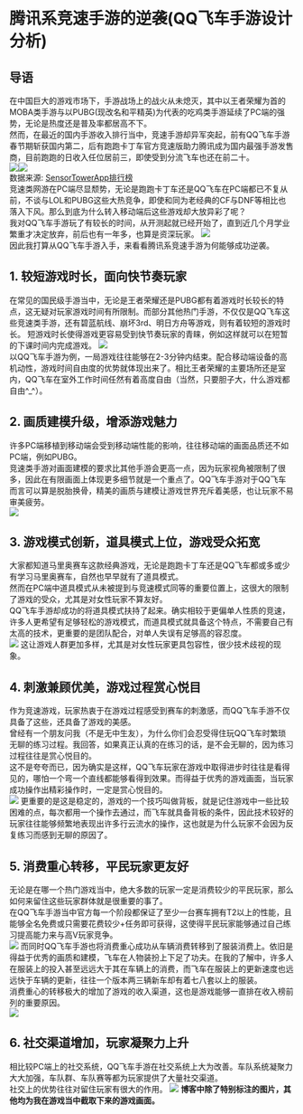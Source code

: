 # **腾讯系竞速手游的逆袭(QQ飞车手游设计分析)**

## **导语** 
在中国巨大的游戏市场下，手游战场上的战火从未熄灭，其中以王者荣耀为首的MOBA类手游与以PUBG(现改名和平精英)为代表的吃鸡类手游延续了PC端的强势，无论是热度还是普及率都居高不下。  
然而，在最近的国内手游收入排行当中，竞速手游却异军突起，前有QQ飞车手游春节期斩获国内第二，后有跑跑卡丁车官方竞速版助力腾讯成为国内最强手游发售商，目前跑跑的日收入任位居前三，即使受到分流飞车也还在前二十。  
![](picture/1.PNG)![](picture/2.jpeg)     
数据来源: [SensorTowerApp排行榜](https://sensortower-china.com/ios/rankings/top/iphone/china/games?locale=zh-CN&date=2019-09-07)   
竞速类网游在PC端尽显颓势，无论是跑跑卡丁车还是QQ飞车在PC端都已不复从前，不谈与LOL和PUBG这些大热竞争，即使和同为老经典的CF与DNF等相比也落入下风。那么到底为什么转入移动端后这些游戏却大放异彩了呢？  
我对QQ飞车手游玩了有较长的时间，从开测起就已经开始了，直到近几个月学业繁重才决定放弃，前后也有一年多，也算是资深玩家。
![](picture/3.PNG)  
因此我打算从QQ飞车手游入手，来看看腾讯系竞速手游为何能够成功逆袭。  
## **1. 较短游戏时长，面向快节奏玩家**  
在常见的国民级手游当中，无论是王者荣耀还是PUBG都有着游戏时长较长的特点，这无疑对玩家游戏时间有所限制。而部分其他热门手游，不仅仅是QQ飞车这些竞速类手游，还有碧蓝航线、崩坏3rd、明日方舟等游戏，则有着较短的游戏时长。  短游戏时长使得游戏更容易受到快节奏玩家的青睐，例如这样就可以在短暂的下课时间内完成游戏。
![](picture/4.PNG)  
以QQ飞车手游为例，一局游戏往往能够在2-3分钟内结束。配合移动端设备的高机动性，游戏时间自由度的优势就体现出来了。相比王者荣耀的主要场所还是室内，QQ飞车在室外工作时间任然有着高度自由（当然，只要胆子大，什么游戏都自由^_^）。
## **2. 画质建模升级，增添游戏魅力**  
许多PC端移植到移动端会受到移动端性能的影响，往往移动端的画面品质还不如PC端，例如PUBG。  
竞速类手游对画面建模的要求比其他手游会更高一点，因为玩家视角被限制了很多，因此在有限画面上体现更多细节就是一个重点了。QQ飞车手游对于QQ飞车而言可以算是脱胎换骨，精美的画质与建模让游戏世界充斥着美感，也让玩家不易审美疲劳。  
![](picture/5.jpg)
## **3. 游戏模式创新，道具模式上位，游戏受众拓宽**  
大家都知道马里奥赛车这款经典游戏，无论是跑跑卡丁车还是QQ飞车都或多或少有学习马里奥赛车，自然也早早就有了道具模式。  
然而在PC端中道具模式从未被提到与竞速模式同等的重要位置上，这很大的限制了游戏的受众，尤其是对女性玩家不算友好。    
QQ飞车手游却成功的将道具模式扶持了起来。确实相较于更偏单人性质的竞速，许多人更希望有足够轻松的游戏模式，而道具模式就具备这个特点，不需要自己有太高的技术，更重要的是团队配合，对单人失误有足够高的容忍度。  
![](picture/6.jpg)
这让游戏人群更加多样，尤其是对女性玩家更具包容性，很少技术歧视的现象。  

## **4. 刺激兼顾优美，游戏过程赏心悦目**  
作为竞速游戏，玩家热衷于在游戏过程感受到赛车的刺激感，而QQ飞车手游不仅具备了这些，还具备了游戏的美感。  
曾经有一个朋友问我（不是无中生友），为什么你们会忍受得住玩QQ飞车时繁琐无聊的练习过程。我回答，如果真正认真的在练习的话，是不会无聊的，因为练习过程往往是赏心悦目的。  
这不是夸夸而已，因为确实是这样，QQ飞车玩家在游戏中取得进步时往往是看得见的，哪怕一个弯一个直线都能够看得到效果。而得益于优秀的游戏画面，当玩家成功操作出精彩操作时，一定是赏心悦目的。  
![](picture/7.jpg)
更重要的是这是稳定的，游戏的一个技巧叫做背板，就是记住游戏中一些比较困难的点，每次都用一个操作去通过，而飞车就具备背板的条件，因此技术较好的玩家往往能够频繁地表现出许多行云流水的操作，这也就是为什么玩家不会因为反复练习而感到无聊的原因了。

## **5. 消费重心转移，平民玩家更友好**
无论是在哪一个热门游戏当中，绝大多数的玩家一定是消费较少的平民玩家，那么如何来留住这些玩家群体就是很重要的事了。  
在QQ飞车手游当中官方每一个阶段都保证了至少一台赛车拥有T2以上的性能，且能够全名免费或只需要花费较少+任务即可获得，这使得平民玩家能够通过自己练习提高能力来与高V玩家竞争。  
![](picture/8.jpg)
而同时QQ飞车手游也将消费重心成功从车辆消费转移到了服装消费上。依旧是得益于优秀的画质和建模，飞车在人物装扮上下足了功夫。在我的了解中，许多人在服装上的投入甚至远远大于其在车辆上的消费，而飞车在服装上的更新速度也远远快于车辆的更新，往往一个版本两三辆新车却有着七八套以上的服装。  
消费重心的转移极大的增加了游戏的收入渠道，这也是游戏能够一直排在收入榜前列的重要原因。  
![](picture/9.PNG)
## **6. 社交渠道增加，玩家凝聚力上升**
相比较PC端上的社交系统，QQ飞车手游在社交系统上大为改善。车队系统凝聚力大大加强，车队群、车队赛等都为玩家提供了大量社交渠道。  
社交上的优势往往对留住玩家有很大的作用。 
![](picture/10.jpg)
**博客中除了特别标注的图片，其他均为我在游戏当中截取下来的游戏画面。**